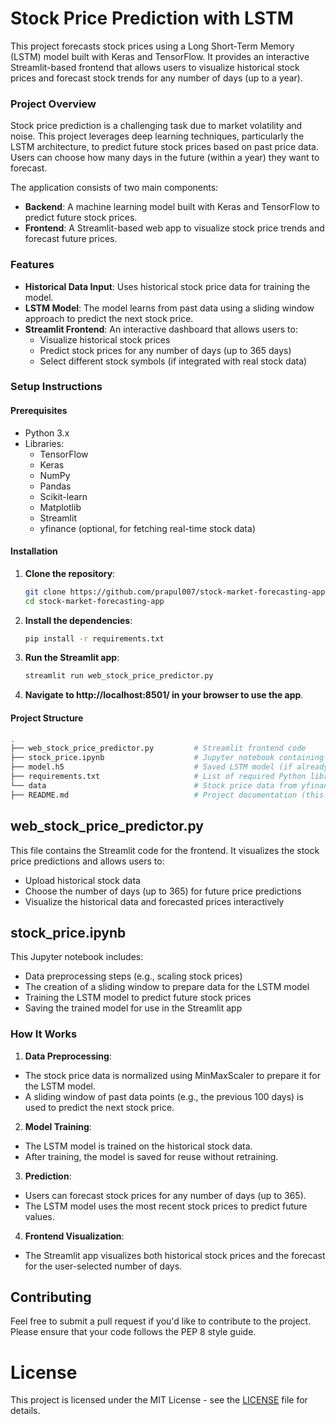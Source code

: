 # Stock Price Prediction with LSTM

This project forecasts stock prices using a Long Short-Term Memory (LSTM) model built with Keras and TensorFlow. It provides an interactive Streamlit-based frontend that allows users to visualize historical stock prices and forecast stock trends for any number of days (up to a year).

### Project Overview

Stock price prediction is a challenging task due to market volatility and noise. This project leverages deep learning techniques, particularly the LSTM architecture, to predict future stock prices based on past price data. Users can choose how many days in the future (within a year) they want to forecast.

The application consists of two main components:
- **Backend**: A machine learning model built with Keras and TensorFlow to predict future stock prices.
- **Frontend**: A Streamlit-based web app to visualize stock price trends and forecast future prices.

### Features

- **Historical Data Input**: Uses historical stock price data for training the model.
- **LSTM Model**: The model learns from past data using a sliding window approach to predict the next stock price.
- **Streamlit Frontend**: An interactive dashboard that allows users to:
  - Visualize historical stock prices
  - Predict stock prices for any number of days (up to 365 days)
  - Select different stock symbols (if integrated with real stock data)

### Setup Instructions

#### Prerequisites

- Python 3.x
- Libraries:
  - TensorFlow
  - Keras
  - NumPy
  - Pandas
  - Scikit-learn
  - Matplotlib
  - Streamlit
  - yfinance (optional, for fetching real-time stock data)

#### Installation

1. **Clone the repository**:
   ```bash
   git clone https://github.com/prapul007/stock-market-forecasting-app.git
   cd stock-market-forecasting-app

2. **Install the dependencies**:
    ```bash
   pip install -r requirements.txt
   
3. **Run the Streamlit app**:   
    ```bash
   streamlit run web_stock_price_predictor.py

4. **Navigate to http://localhost:8501/ in your browser to use the app**.


#### Project Structure
```bash
.
├── web_stock_price_predictor.py         # Streamlit frontend code
├── stock_price.ipynb                    # Jupyter notebook containing LSTM model training code
├── model.h5                             # Saved LSTM model (if already trained)
├── requirements.txt                     # List of required Python libraries
└── data                                 # Stock price data from yfinance
├── README.md                            # Project documentation (this file)
```

## web_stock_price_predictor.py
This file contains the Streamlit code for the frontend. It visualizes the stock price predictions and allows users to:

* Upload historical stock data
* Choose the number of days (up to 365) for future price predictions
* Visualize the historical data and forecasted prices interactively


## stock_price.ipynb
This Jupyter notebook includes:

* Data preprocessing steps (e.g., scaling stock prices)
* The creation of a sliding window to prepare data for the LSTM model
* Training the LSTM model to predict future stock prices
* Saving the trained model for use in the Streamlit app

### How It Works
1. **Data Preprocessing**:

* The stock price data is normalized using MinMaxScaler to prepare it for the LSTM model.
* A sliding window of past data points (e.g., the previous 100 days) is used to predict the next stock price.
2. **Model Training**:

* The LSTM model is trained on the historical stock data.
* After training, the model is saved for reuse without retraining.
3. **Prediction**:

* Users can forecast stock prices for any number of days (up to 365).
* The LSTM model uses the most recent stock prices to predict future values.
4. **Frontend Visualization**:

* The Streamlit app visualizes both historical stock prices and the forecast for the user-selected number of days.

## Contributing
Feel free to submit a pull request if you'd like to contribute to the project. Please ensure that your code follows the PEP 8 style guide.

# License
This project is licensed under the MIT License - see the [LICENSE](LICENSE) file for details.


